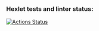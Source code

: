 ### Hexlet tests and linter status:
[![Actions Status](https://github.com/Enimalojd/python-project-83/actions/workflows/hexlet-check.yml/badge.svg)](https://github.com/Enimalojd/python-project-83/actions)